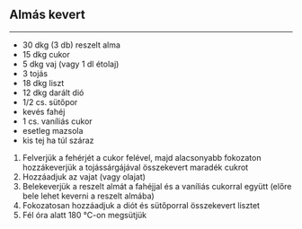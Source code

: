 ## Almás kevert

------------------------------------------------------------------------------------------------------------------------

-   30 dkg (3 db) reszelt alma
-   15 dkg cukor
-   5 dkg vaj (vagy 1 dl étolaj)
-   3 tojás
-   18 dkg liszt 
-   12 dkg darált dió
-   1/2 cs. sütőpor
-   kevés fahéj
-   1 cs. vaníliás cukor
-   esetleg mazsola
-   kis tej ha túl száraz

1.  Felverjük a fehérjét a cukor felével, majd alacsonyabb fokozaton hozzákeverjük a tojássárgájával összekevert maradék cukrot
1.  Hozzáadjuk az vajat (vagy olajat)
1.  Belekeverjük a reszelt almát a fahéjjal és a vaníliás cukorral együtt (előre bele lehet keverni a reszelt almába)
1.  Fokozatosan hozzáadjuk a diót és sütőporral összekevert lisztet
1.  Fél óra alatt 180 °C-on megsütjük

